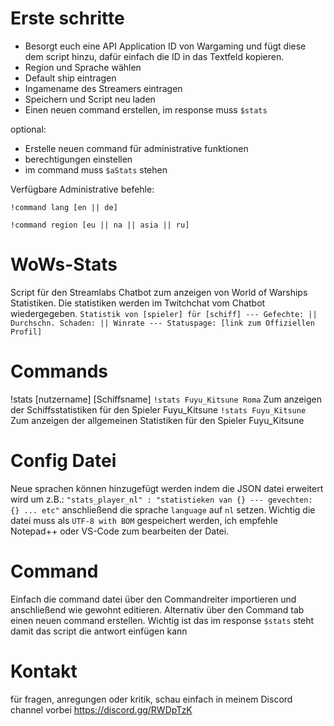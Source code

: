 # Erste schritte
- Besorgt euch eine API Application ID von Wargaming und fügt diese dem script hinzu, dafür einfach die ID in das Textfeld kopieren.
- Region und Sprache wählen
- Default ship eintragen
- Ingamename des Streamers eintragen
- Speichern und Script neu laden
- Einen neuen command erstellen, im response muss `$stats`

optional:
- Erstelle neuen command für administrative funktionen
- berechtigungen einstellen
- im command muss `$aStats` stehen

Verfügbare Administrative befehle:

`!command lang [en || de]`

`!command region [eu || na || asia || ru]`
# WoWs-Stats
Script für den Streamlabs Chatbot zum anzeigen von World of Warships Statistiken. Die statistiken werden im Twitchchat vom Chatbot wiedergegeben.
 `Statistik von [spieler] für [schiff] --- Gefechte: || Durchschn. Schaden: || Winrate --- Statuspage: [link zum Offiziellen Profil]`
 # Commands
!stats [nutzername] [Schiffsname]
 `!stats Fuyu_Kitsune Roma` Zum anzeigen der Schiffsstatistiken für den Spieler Fuyu_Kitsune
 `!stats Fuyu_Kitsune` Zum anzeigen der allgemeinen Statistiken für den Spieler Fuyu_Kitsune
 # Config Datei
 Neue sprachen können hinzugefügt werden indem die JSON datei erweitert wird um z.B.:
 `"stats_player_nl" : "statistieken van {} --- gevechten: {} ... etc"`
 anschließend die sprache `language` auf `nl` setzen. Wichtig die datei muss als `UTF-8 with BOM` gespeichert werden, ich empfehle Notepad++ oder VS-Code zum bearbeiten der Datei.
 # Command
 Einfach die command datei über den Commandreiter importieren und anschließend wie gewohnt editieren.
 Alternativ über den Command tab einen neuen command erstellen. Wichtig ist das im response `$stats` steht damit das script die antwort einfügen kann


# Kontakt
für fragen, anregungen oder kritik, schau einfach in meinem Discord channel vorbei https://discord.gg/RWDpTzK
